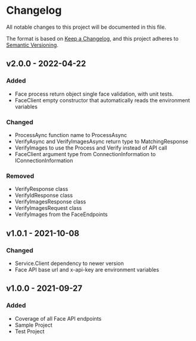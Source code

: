 # Changelog

All notable changes to this project will be documented in this file.

The format is based on [Keep a Changelog](https://keepachangelog.com/en/1.0.0/),
and this project adheres to [Semantic Versioning](https://semver.org/spec/v2.0.0.html).

## v2.0.0 - 2022-04-22

### Added

- Face process return object single face validation, with unit tests.
- FaceClient empty constructor that automatically reads the environment variables

### Changed

- ProcessAync function name to ProcessAsync
- VerifyAsync and VerifyImagesAsync return type to MatchingResponse
- VerifyImages to use the Process and Verify instead of API call
- FaceClient argument type from ConnectionInformation to IConnectionInformation

### Removed

- VerifyResponse class
- VerifyIdResponse class
- VerifyImagesResponse class
- VerifyImagesRequest class
- VerifyImages from the FaceEndpoints

## v1.0.1 - 2021-10-08

### Changed

- Service.Client dependency to newer version
- Face API base url and x-api-key are environment variables

## v1.0.0 - 2021-09-27

### Added

- Coverage of all Face API endpoints
- Sample Project
- Test Project
